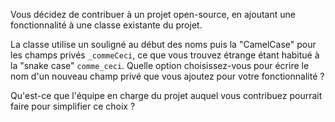 Vous décidez de contribuer à un projet open-source, en ajoutant une fonctionnalité à une classe existante du projet.

La classe utilise un souligné au début des noms puis la "CamelCase" pour les champs privés `_commeCeci`, ce que vous trouvez étrange
étant habitué à la "snake case" `comme_ceci`.
Quelle option choisissez-vous pour écrire le nom d'un nouveau champ privé que vous ajoutez pour votre fonctionnalité ?

Qu'est-ce que l'équipe en charge du projet auquel vous contribuez pourrait faire pour simplifier ce choix ?

